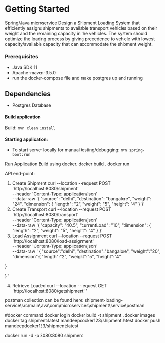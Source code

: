 # Getting Started
Spring/Java microservice
Design a Shipment Loading System that efficiently assigns shipments to available transport vehicles based on their weight and the remaining capacity in the vehicles. The system should optimize the loading process by giving precedence to vehicle with lowest capacity/available capacity that can accommodate the shipment weight.


### Prerequisites

* Java SDK 11
* Apache-maven-3.5.0
* run the docker-compose file and make postgres up and running

## Dependencies
* Postgres Database

#### Build application:
Build: `mvn clean install`

#### Starting application:
* To start server locally for manual testing/debugging: `mvn spring-boot:run`

Run Application Build using docker.
docker build .
docker run

API end-point:
1) Create Shipment 
  curl --location --request POST 'http://localhost:8080/shipment' \
--header 'Content-Type: application/json' \
--data-raw '{
    "source": "delhi",
    "destination": "bangalore",
    "weight": "24",
    "dimension": {
        "length": "2",
        "weight": "5",
        "height": "4"
    }
}'
2) Create Transport
 curl --location --request POST 'http://localhost:8080/transport' \
--header 'Content-Type: application/json' \
--data-raw '{
    "capacity": "40.5",
    "currentLoad": "10",
    "dimension": {
        "length": "2",
        "weight": "5",
        "height": "4"
    }
}'
3) Load Assignment 
 curl --location --request POST 'http://localhost:8080/load-assignment' \
--header 'Content-Type: application/json' \
--data-raw '
{
     "source":"delhi",
     "destination":"bangalore",
     "weight":"20",
     "dimension":{
         "length":"2",
         "weight":"5",
         "height":"4"

 }
 
 }
'

4) Retrieve Loaded 
curl --location --request GET 'http://localhost:8080/getshipment'
'

postman collection can be found here:
shipment-loading-service\src\main\java\com\microservices\shipment\service\postman


#docker command
docker login
docker build -t shipment .
docker images
docker tag shipment:latest mandeepdocker123/shipment:latest
docker push mandeepdocker123/shipment:latest

docker run -d -p 8080:8080 shipment


